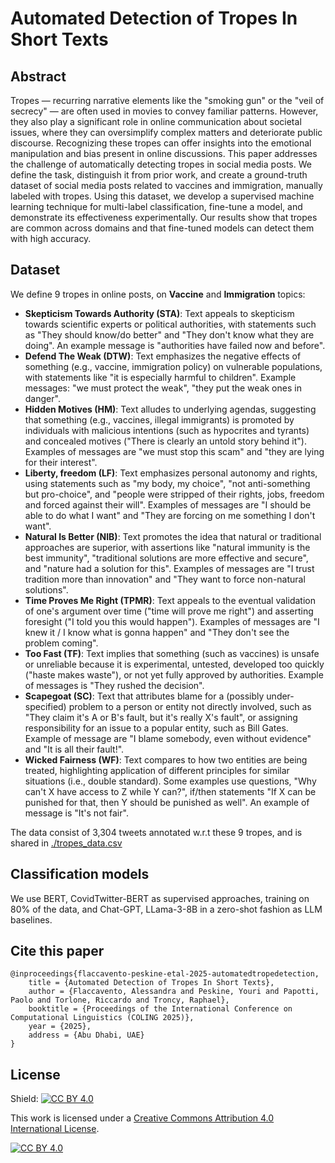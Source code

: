 # Automated Detection of Tropes In Short Texts

## Abstract
Tropes — recurring narrative elements like the "smoking gun" or the "veil of secrecy" — are often used in movies to convey familiar patterns. However, they also play a significant role in online communication about societal issues, where they can oversimplify complex matters and deteriorate public discourse. Recognizing these tropes can offer insights into the emotional manipulation and bias present in online discussions. This paper addresses the challenge of automatically detecting tropes in social media posts. We define the task, distinguish it from prior work, and create a ground-truth dataset of social media posts related to vaccines and immigration, manually labeled with tropes. Using this dataset, we develop a supervised machine learning technique for multi-label classification, fine-tune a model, and demonstrate its effectiveness experimentally. Our results show that tropes are common across domains and that fine-tuned models can detect them with high accuracy.

## Dataset
We define 9 tropes in online posts, on **Vaccine** and **Immigration** topics:
 - **Skepticism Towards Authority (STA)**: Text appeals to skepticism towards scientific experts or political authorities, with statements such as "They should know/do better"  and "They don't know what they are doing". An example message is "authorities have failed now and before".
 - **Defend The Weak (DTW)**: Text emphasizes the negative effects of something (e.g., vaccine, immigration policy) on vulnerable populations, with statements like "it is especially harmful to children". Example messages: "we must protect the weak", "they put the weak ones in danger".
 - **Hidden Motives (HM)**: Text alludes to underlying agendas, suggesting that something (e.g., vaccines, illegal immigrants) is promoted by individuals with malicious intentions (such as hypocrites and tyrants) and concealed motives ("There is clearly an untold story behind it"). Examples of messages are "we must stop this scam" and "they are lying for their interest".
 - **Liberty, freedom (LF)**: Text emphasizes personal autonomy and rights, using statements such as "my body, my choice", "not anti-something but pro-choice", and "people were stripped of their rights, jobs, freedom and forced against their will". Examples of messages are "I should be able to do what I want" and "They are forcing on me something I don't want".
 - **Natural Is Better (NIB)**: Text promotes the idea that natural or traditional approaches are superior, with assertions like "natural immunity is the best immunity", "traditional solutions are more effective and secure", and "nature had a solution for this". Examples of messages are "I trust tradition more than innovation" and "They want to force non-natural solutions".
 - **Time Proves Me Right (TPMR)**: Text appeals to the eventual validation of one's argument over time ("time will prove me right") and asserting foresight ("I told you this would happen"). Examples of messages are "I knew it / I know what is gonna happen" and "They don't see the problem coming".
 - **Too Fast (TF)**: Text implies that something (such as vaccines) is unsafe or unreliable because it is experimental, untested, developed too quickly ("haste makes waste"), or not yet fully approved by authorities. Example of messages is "They rushed the decision".
 - **Scapegoat (SC)**: Text that attributes blame for a (possibly under-specified) problem to a person or entity not directly involved, such as "They claim it's A or B's fault, but it's really X's fault", or assigning responsibility for an issue to a popular entity, such as Bill Gates. Example of message are "I blame somebody, even without evidence" and "It is all their fault!".
 - **Wicked Fairness (WF)**: Text compares to how two entities are being treated, highlighting application of different principles for similar situations (i.e., double standard). Some examples use questions, "Why can't X have access to Z while Y can?", if/then statements "If X can be punished for that, then Y should be punished as well". An example of message is "It's not fair".

The data consist of 3,304 tweets annotated w.r.t these 9 tropes, and is shared in [./tropes_data.csv](tropes_data.csv)

## Classification models
We use BERT, CovidTwitter-BERT as supervised approaches, training on 80% of the data, and Chat-GPT, LLama-3-8B in a zero-shot fashion as LLM baselines.




## Cite this paper
```
@inproceedings{flaccavento-peskine-etal-2025-automatedtropedetection,
    title = {Automated Detection of Tropes In Short Texts},
    author = {Flaccavento, Alessandra and Peskine, Youri and Papotti, Paolo and Torlone, Riccardo and Troncy, Raphael},
    booktitle = {Proceedings of the International Conference on Computational Linguistics (COLING 2025)},
    year = {2025},
    address = {Abu Dhabi, UAE}
}
```
## License
Shield: [![CC BY 4.0][cc-by-shield]][cc-by]

This work is licensed under a
[Creative Commons Attribution 4.0 International License][cc-by].

[![CC BY 4.0][cc-by-image]][cc-by]

[cc-by]: http://creativecommons.org/licenses/by/4.0/
[cc-by-image]: https://i.creativecommons.org/l/by/4.0/88x31.png
[cc-by-shield]: https://img.shields.io/badge/License-CC%20BY%204.0-lightgrey.svg

